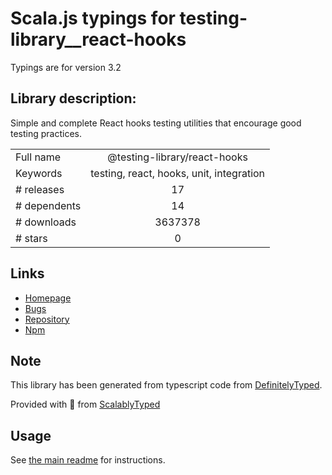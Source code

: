 
# Scala.js typings for testing-library__react-hooks

Typings are for version 3.2

## Library description:
Simple and complete React hooks testing utilities that encourage good testing practices.

|                    |                 |
| ------------------ | :-------------: |
| Full name          | @testing-library/react-hooks |
| Keywords           | testing, react, hooks, unit, integration |
| # releases         | 17 |
| # dependents       | 14 |
| # downloads        | 3637378 |
| # stars            | 0 |

## Links
- [Homepage](https://github.com/testing-library/react-hooks-testing-library#readme)
- [Bugs](https://github.com/testing-library/react-hooks-testing-library/issues)
- [Repository](https://github.com/testing-library/react-hooks-testing-library)
- [Npm](https://www.npmjs.com/package/%40testing-library%2Freact-hooks)
    


## Note
This library has been generated from typescript code from [DefinitelyTyped](https://definitelytyped.org).

Provided with :purple_heart: from [ScalablyTyped](https://github.com/oyvindberg/ScalablyTyped)

## Usage
See [the main readme](../../readme.md) for instructions.


